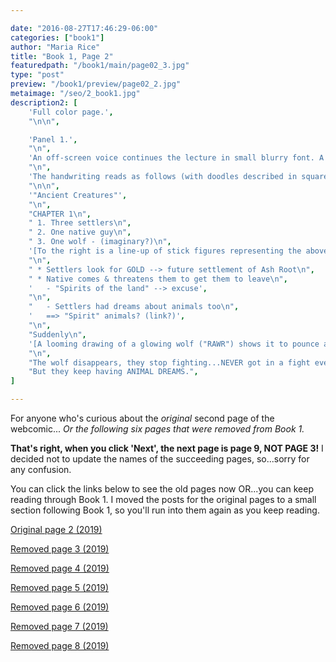 ```yaml
---

date: "2016-08-27T17:46:29-06:00"
categories: ["book1"]
author: "Maria Rice"
title: "Book 1, Page 2"
featuredpath: "/book1/main/page02_3.jpg"
type: "post"
preview: "/book1/preview/page02_2.jpg"
metaimage: "/seo/2_book1.jpg"
description2: [
    'Full color page.',
    "\n\n",

    'Panel 1.',
    "\n",
    'An off-screen voice continues the lecture in small blurry font. A close-up view of a wire-bound notebook lying on a wooden surface takes up the entire panel, which also takes up the entire page. Handwriting and doodles in blue ink nearly cover the whole sheet of notebook paper. A hand finishes underlining the words "ANIMAL DREAMS" at the bottom of the page with a pen that writes in the same blue ink.',
    "\n",
    'The handwriting reads as follows (with doodles described in square brackets):',
    "\n\n",
    '"Ancient Creatures"',
    "\n",
    "CHAPTER 1\n",
    " 1. Three settlers\n",
    " 2. One native guy\n",
    " 3. One wolf - (imaginary?)\n",
    '[To the right is a line-up of stick figures representing the above characters. The settlers wear cowboy hats, the native wears a feather and holds a knife, and the word "RAWR" is scrawled under the wolf.]',
    "\n",
    " * Settlers look for GOLD --> future settlement of Ash Root\n",
    " * Native comes & threatens them to get them to leave\n",
    '   - "Spirits of the land" --> excuse',
    "\n",
    "   - Settlers had dreams about animals too\n",
    '   ==> "Spirit" animals? (link?)',
    "\n",
    "Suddenly\n",
    '[A looming drawing of a glowing wolf ("RAWR") shows it to pounce and roar at one settler, who raises his arms and screams ("AH!"), causing his hat to fly off. The other two settlers ("Is that a wolf?") and the native ("Oh drat...") all stand to the right.]',
    "\n",
    "The wolf disappears, they stop fighting...NEVER got in a fight ever again...\n",
    "But they keep having ANIMAL DREAMS.",
]

---
```


For anyone who's curious about the _original_ second page of the webcomic...
_Or the following six pages that were removed from Book 1._ 

**That's right, when you click 'Next', the next page is page 9, NOT PAGE 3!** 
I decided not to update the names of the succeeding pages, so...sorry for any confusion. 

You can click the links below to see the old pages now OR...you can keep reading through Book 1. 
I moved the posts for the original pages to a small section following Book 1, so you'll run into them again as you keep reading.

[Original page 2 (2019)][1]

[Removed page 3 (2019)][2]

[Removed page 4 (2019)][3]

[Removed page 5 (2019)][4]

[Removed page 6 (2019)][5]

[Removed page 7 (2019)][6]

[Removed page 8 (2019)][7]

[1]: /misc/original-prologue-2/
[2]: /misc/original-prologue-3/
[3]: /misc/original-prologue-4/
[4]: /misc/original-prologue-5/
[5]: /misc/original-prologue-6/
[6]: /misc/original-prologue-7/
[7]: /misc/original-prologue-8/